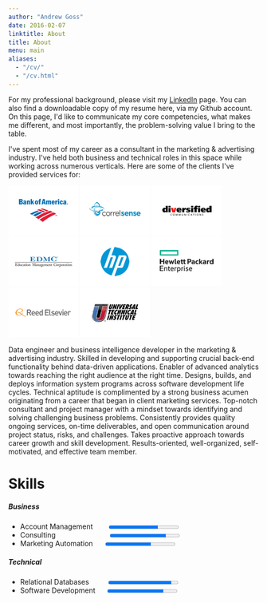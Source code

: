 ```yaml
---
author: "Andrew Goss"
date: 2016-02-07
linktitle: About
title: About
menu: main
aliases:
  - "/cv/"
  - "/cv.html"
---
```


For my professional background, please visit my <a href="https://www.linkedin.com/in/andrewrgoss" target="_blank">LinkedIn</a> page. You can also find a downloadable copy of my resume here, via my Github account. On this page, I'd like to communicate my core competencies, what makes me different, and most importantly, the problem-solving value I bring to the table.

I've spent most of my career as a consultant in the marketing & advertising industry. I've held both business and technical roles in this space while working across numerous verticals. Here are some of the clients I've provided services for:

![WhoIsHostingThis.com](https://raw.githubusercontent.com/andrewrgoss/andrewrgoss.com/master/content/media/BoA_logo.png)
![WhoIsHostingThis.com](https://raw.githubusercontent.com/andrewrgoss/andrewrgoss.com/master/content/media/Correlsense_logo.png)
![WhoIsHostingThis.com](https://raw.githubusercontent.com/andrewrgoss/andrewrgoss.com/master/content/media/DBC_logo.png)
![WhoIsHostingThis.com](https://raw.githubusercontent.com/andrewrgoss/andrewrgoss.com/master/content/media/EDMC_logo.png)
![WhoIsHostingThis.com](https://raw.githubusercontent.com/andrewrgoss/andrewrgoss.com/master/content/media/HP_logo.png)
![WhoIsHostingThis.com](https://raw.githubusercontent.com/andrewrgoss/andrewrgoss.com/master/content/media/HPE_logo.png)
![WhoIsHostingThis.com](https://raw.githubusercontent.com/andrewrgoss/andrewrgoss.com/master/content/media/Reed_Elsevier_logo.png)
![WhoIsHostingThis.com](https://raw.githubusercontent.com/andrewrgoss/andrewrgoss.com/master/content/media/UTI_logo.jpg)

Data engineer and business intelligence developer in the marketing & advertising industry. Skilled in developing and supporting crucial back-end functionality behind data-driven applications. Enabler of advanced analytics towards reaching the right audience at the right time. Designs, builds, and deploys information system programs across software development life cycles. Technical aptitude is complimented by a strong business acumen originating from a career that began in client marketing services. Top-notch consultant and project manager with a mindset towards identifying and solving challenging business problems. Consistently provides quality ongoing services, on-time deliverables, and open communication around project status, risks, and challenges. Takes proactive approach towards career growth and skill development. Results-oriented, well-organized, self-motivated, and effective team member.

# Skills
##### Business
<ul class="compact">
<li>
 <label>Account Management&ensp;&ensp;&ensp;&ensp;</label>
 <progress max="1.0" value="0.7"></progress>
</li>
<li>
 <label>Consulting&ensp;&ensp;&ensp;&ensp;&ensp;&ensp;&ensp;&ensp;&ensp;&ensp;&ensp;&ensp;&ensp;&ensp;&ensp;</label>
 <progress max="1.0" value="0.8"></progress>
</li>
<li>
 <label>Marketing Automation&ensp;&ensp;&ensp;</label>
 <progress max="1.0" value="0.65"></progress>
</li>
</ul>

##### Technical
<ul class="compact">
<li>
 <label>Relational Databases&ensp;&ensp;&ensp;&ensp;&ensp;</label>
 <progress max="1.0" value="0.9"></progress>
</li>
<li>
 <label>Software Development&ensp;&ensp;&ensp;</label>
 <progress max="1.0" value="0.8"></progress>
</li>
</ul>